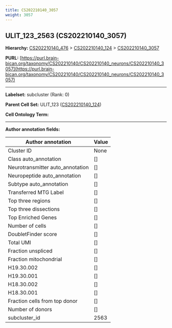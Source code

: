 ```yaml
---
title: CS202210140_3057
weight: 3057
---
```

## ULIT_123_2563 (CS202210140_3057)
<b>Hierarchy: </b>
[CS202210140_476](../CS202210140_476) >
[CS202210140_124](../CS202210140_124) >
[CS202210140_3057](../CS202210140_3057)

**PURL:** [https://purl.brain-bican.org/taxonomy/CS202210140/CS202210140_neurons/CS202210140_3057](https://purl.brain-bican.org/taxonomy/CS202210140/CS202210140_neurons/CS202210140_3057)

---


**Labelset:** subcluster (Rank: 0)

**Parent Cell Set:** ULIT_123 ([CS202210140_124](../CS202210140_124))



**Cell Ontology Term:** 

[MARKER GENES.]: #


---

[TRANSFERRED ANNOTATIONS.]: #


[AUTHOR ANNOTATION FIELDS.]: #


**Author annotation fields:**

| Author annotation | Value |
|-------------------|-------|
|Cluster ID|None|
|Class auto_annotation|[]|
|Neurotransmitter auto_annotation|[]|
|Neuropeptide auto_annotation|[]|
|Subtype auto_annotation|[]|
|Transferred MTG Label|[]|
|Top three regions|[]|
|Top three dissections|[]|
|Top Enriched Genes|[]|
|Number of cells|[]|
|DoubletFinder score|[]|
|Total UMI|[]|
|Fraction unspliced|[]|
|Fraction mitochondrial|[]|
|H19.30.002|[]|
|H19.30.001|[]|
|H18.30.002|[]|
|H18.30.001|[]|
|Fraction cells from top donor|[]|
|Number of donors|[]|
|subcluster_id|2563|
